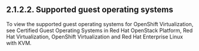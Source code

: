 ## 2.1.2.2. Supported guest operating systems

To view the supported guest operating systems for OpenShift Virtualization, see Certified Guest Operating Systems in Red Hat OpenStack Platform, Red Hat Virtualization, OpenShift Virtualization and Red Hat Enterprise Linux with KVM.

